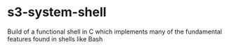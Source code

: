 # s3-system-shell
Build of a functional shell in C which implements many of the fundamental features found in shells like Bash
